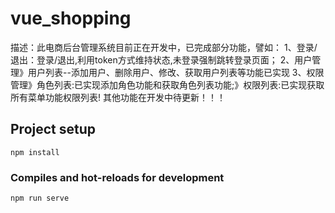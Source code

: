 # vue_shopping
描述：此电商后台管理系统目前正在开发中，已完成部分功能，譬如：
1、登录/退出：登录/退出,利用token方式维持状态,未登录强制跳转登录页面；
2、用户管理》用户列表--添加用户、删除用户、修改、获取用户列表等功能已实现
3、权限管理》角色列表:已实现添加角色功能和获取角色列表功能;》权限列表:已实现获取所有菜单功能权限列表!
其他功能在开发中待更新！！！
## Project setup
```
npm install
```
### Compiles and hot-reloads for development
```
npm run serve
```
